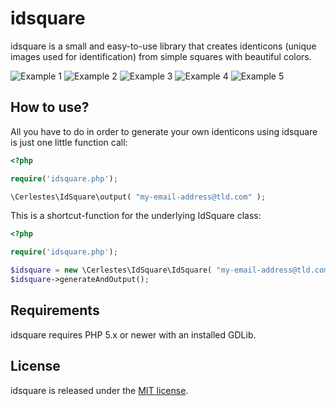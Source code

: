idsquare
========

idsquare is a small and easy-to-use library that creates identicons (unique images used for identification) from simple squares with beautiful colors.

![Example 1](http://i.imgur.com/qWvLBb0.png) 
![Example 2](http://i.imgur.com/pLomZq2.png) 
![Example 3](http://i.imgur.com/VLg0cT0.png) 
![Example 4](http://i.imgur.com/BJKUgPE.png) 
![Example 5](http://i.imgur.com/9bzvIwb.png)



How to use?
-----------

All you have to do in order to generate your own identicons using idsquare is just one little function call:

```php
<?php

require('idsquare.php');

\Cerlestes\IdSquare\output( "my-email-address@tld.com" );
```

This is a shortcut-function for the underlying IdSquare class:

```php
<?php

require('idsquare.php');

$idsquare = new \Cerlestes\IdSquare\IdSquare( "my-email-address@tld.com" );
$idsquare->generateAndOutput();
```



Requirements
------------

idsquare requires PHP 5.x or newer with an installed GDLib.



License
-------

idsquare is released under the [MIT license](http://www.opensource.org/licenses/MIT).